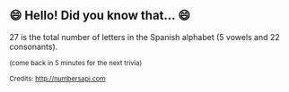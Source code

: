 ## :smile: Hello! Did you know that... :smile:
27 is the total number of letters in the Spanish alphabet (5 vowels and 22 consonants).

<sup>(come back in 5 minutes for the next trivia)</sup>


<sup>Credits: http://numbersapi.com</sup>
